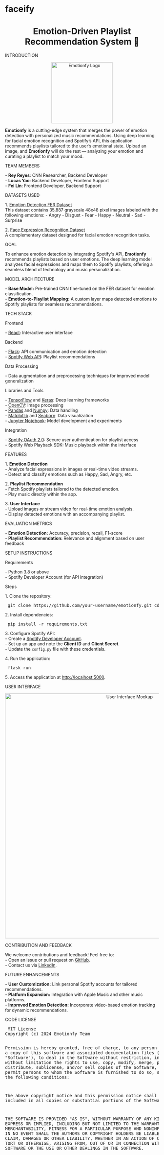 # faceify


<div> <h1 align="center">Emotion-Driven Playlist Recommendation System 🎵</h1> </div>
INTRODUCTION

<p align="center"> <img src="static/images/emotionfy_logo.png" alt="Emotionfy Logo" width="200"/> </p> <p> <strong>Emotionfy</strong> is a cutting-edge system that merges the power of emotion detection with personalized music recommendations. Using deep learning for facial emotion recognition and Spotify’s API, this application recommends playlists tailored to the user’s emotional state. Upload an image, and <strong>Emotionfy</strong> will do the rest — analyzing your emotion and curating a playlist to match your mood. </p>
TEAM MEMBERS

<p> - <strong>Rey Reyes</strong>: CNN Researcher, Backend Developer <br> - <strong>Lucas Yao</strong>: Backend Developer, Frontend Support <br> - <strong>Fei Lin</strong>: Frontend Developer, Backend Support </p>
DATASETS USED

<p> 1. <a href="https://www.kaggle.com/datasets/ananthu017/emotion-detection-fer">Emotion Detection FER Dataset</a> <br> This dataset contains 35,887 grayscale 48x48 pixel images labeled with the following emotions: - Angry - Disgust - Fear - Happy - Neutral - Sad - Surprise </p> <p> 2. <a href="https://www.kaggle.com/datasets/jonathanoheix/face-expression-recognition-dataset">Face Expression Recognition Dataset</a> <br> A complementary dataset designed for facial emotion recognition tasks. </p>
GOAL

<p> To enhance emotion detection by integrating Spotify's API, <strong>Emotionfy</strong> recommends playlists based on user emotions. The deep learning model analyzes facial expressions and maps them to Spotify playlists, offering a seamless blend of technology and music personalization. </p>
MODEL ARCHITECTURE

<p> - <strong>Base Model:</strong> Pre-trained CNN fine-tuned on the FER dataset for emotion classification. <br> - <strong>Emotion-to-Playlist Mapping:</strong> A custom layer maps detected emotions to Spotify playlists for seamless recommendations. </p>
TECH STACK

Frontend
<p> - <a href="https://react.dev/">React</a>: Interactive user interface </p>
Backend
<p> - <a href="https://flask.palletsprojects.com/">Flask</a>: API communication and emotion detection <br> - <a href="https://developer.spotify.com/documentation/web-api/">Spotify Web API</a>: Playlist recommendations </p>
Data Processing
<p> - Data augmentation and preprocessing techniques for improved model generalization </p>
Libraries and Tools
<p> - <a href="https://www.tensorflow.org/">TensorFlow</a> and <a href="https://keras.io/">Keras</a>: Deep learning frameworks <br> - <a href="https://opencv.org/">OpenCV</a>: Image processing <br> - <a href="https://pandas.pydata.org/">Pandas</a> and <a href="https://numpy.org/">Numpy</a>: Data handling <br> - <a href="https://matplotlib.org/">Matplotlib</a> and <a href="https://seaborn.pydata.org/">Seaborn</a>: Data visualization <br> - <a href="https://jupyter.org/">Jupyter Notebook</a>: Model development and experiments </p>
Integration
<p> - <a href="https://developer.spotify.com/documentation/general/guides/authorization-guide/">Spotify OAuth 2.0</a>: Secure user authentication for playlist access <br> - Spotify Web Playback SDK: Music playback within the interface </p>
FEATURES

<p> 1. <strong>Emotion Detection</strong> <br> - Analyze facial expressions in images or real-time video streams. <br> - Detect and classify emotions such as Happy, Sad, Angry, etc. </p> <p> 2. <strong>Playlist Recommendation</strong> <br> - Fetch Spotify playlists tailored to the detected emotion. <br> - Play music directly within the app. </p> <p> 3. <strong>User Interface</strong> <br> - Upload images or stream video for real-time emotion analysis. <br> - Display detected emotions with an accompanying playlist. </p>
EVALUATION METRICS

<p> - <strong>Emotion Detection:</strong> Accuracy, precision, recall, F1-score <br> - <strong>Playlist Recommendation:</strong> Relevance and alignment based on user feedback </p>

SETUP INSTRUCTIONS

Requirements
<p> - Python 3.8 or above <br> - Spotify Developer Account (for API integration) </p>
Steps
<p> 1. Clone the repository: <pre> git clone https://github.com/your-username/emotionfy.git cd emotionfy </pre> </p> <p> 2. Install dependencies: <pre> pip install -r requirements.txt </pre> </p> <p> 3. Configure Spotify API: <br> - Create a <a href="https://developer.spotify.com/">Spotify Developer Account</a>. <br> - Set up an app and note the <strong>Client ID</strong> and <strong>Client Secret</strong>. <br> - Update the <code>config.py</code> file with these credentials. </p> <p> 4. Run the application: <pre> flask run </pre> </p> <p> 5. Access the application at <a href="http://localhost:5000">http://localhost:5000</a>. </p>
USER INTERFACE

<p align="center"> <img src="static/images/UI_mockup.png" alt="User Interface Mockup" width="800"/> </p>
CONTRIBUTION AND FEEDBACK

<p> We welcome contributions and feedback! Feel free to: <br> - Open an issue or pull request on <a href="https://github.com/your-username/emotionfy">GitHub</a>. <br> - Contact us via <a href="https://linkedin.com/in/your-profile">LinkedIn</a>. </p>
FUTURE ENHANCEMENTS

<p> - <strong>User Customization:</strong> Link personal Spotify accounts for tailored recommendations. <br> - <strong>Platform Expansion:</strong> Integration with Apple Music and other music platforms. <br> - <strong>Improved Emotion Detection:</strong> Incorporate video-based emotion tracking for dynamic recommendations. </p>
CODE LICENSE

<p> <pre> MIT License
Copyright (c) 2024 Emotionfy Team

Permission is hereby granted, free of charge, to any person obtaining a copy of this software and associated documentation files (the "Software"), to deal in the Software without restriction, including without limitation the rights to use, copy, modify, merge, publish, distribute, sublicense, and/or sell copies of the Software, and to permit persons to whom the Software is furnished to do so, subject to the following conditions:

The above copyright notice and this permission notice shall be included in all copies or substantial portions of the Software.

THE SOFTWARE IS PROVIDED "AS IS", WITHOUT WARRANTY OF ANY KIND, EXPRESS OR IMPLIED, INCLUDING BUT NOT LIMITED TO THE WARRANTIES OF MERCHANTABILITY, FITNESS FOR A PARTICULAR PURPOSE AND NONINFRINGEMENT. IN NO EVENT SHALL THE AUTHORS OR COPYRIGHT HOLDERS BE LIABLE FOR ANY CLAIM, DAMAGES OR OTHER LIABILITY, WHETHER IN AN ACTION OF CONTRACT, TORT OR OTHERWISE, ARISING FROM, OUT OF OR IN CONNECTION WITH THE SOFTWARE OR THE USE OR OTHER DEALINGS IN THE SOFTWARE. </pre>

</p>
